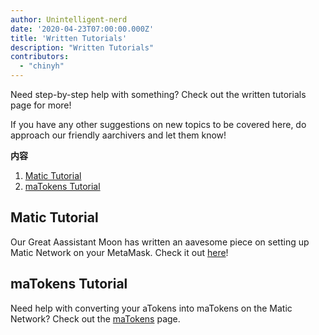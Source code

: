 ```yaml
---
author: Unintelligent-nerd
date: '2020-04-23T07:00:00.000Z'
title: 'Written Tutorials'
description: "Written Tutorials"
contributors:
  - "chinyh"
---
```


Need step-by-step help with something? Check out the written tutorials page for more!

If you have any other suggestions on new topics to be covered here, do approach our friendly aarchivers and let them know!

<div class="contentsBox">

**内容**

<ol>
<li><a href=#matic-tutorial>Matic Tutorial</a></li>
<li><a href=#matokens-tutorial>maTokens Tutorial</a></li>
</ol>

</div>

## Matic Tutorial
Our Great Aassistant Moon has written an aavesome piece on setting up Matic Network on your MetaMask. Check it out [here](/matic)!

## maTokens Tutorial
Need help with converting your aTokens into maTokens on the Matic Network? Check out the [maTokens](/matokens) page.